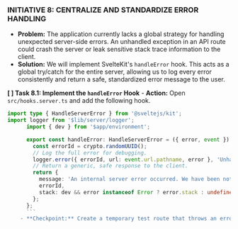 ### INITIATIVE 8: CENTRALIZE AND STANDARDIZE ERROR HANDLING

- **Problem:** The application currently lacks a global strategy for handling unexpected server-side errors. An unhandled exception in an API route could crash the server or leak sensitive stack trace information to the client.
- **Solution:** We will implement SvelteKit's `handleError` hook. This acts as a global try/catch for the entire server, allowing us to log every error consistently and return a safe, standardized error message to the user.

**[ ] Task 8.1: Implement the `handleError` Hook** - **Action:** Open `src/hooks.server.ts` and add the following hook.
```typescript
import type { HandleServerError } from '@sveltejs/kit';
import logger from '$lib/server/logger';
      import { dev } from '$app/environment';

      export const handleError: HandleServerError = ({ error, event }) => {
        const errorId = crypto.randomUUID();
        // Log the full error for debugging.
        logger.error({ errorId, url: event.url.pathname, error }, 'Unhandled server error');
        // Return a generic, safe response to the client.
        return {
          message: 'An internal server error occurred. We have been notified.',
          errorId,
          stack: dev && error instanceof Error ? error.stack : undefined,
        };
      };
      ```
    - **Checkpoint:** Create a temporary test route that throws an error. Verify that the standardized JSON response is returned and the error is logged. Then remove the test route. **This completes the final initiative.**
